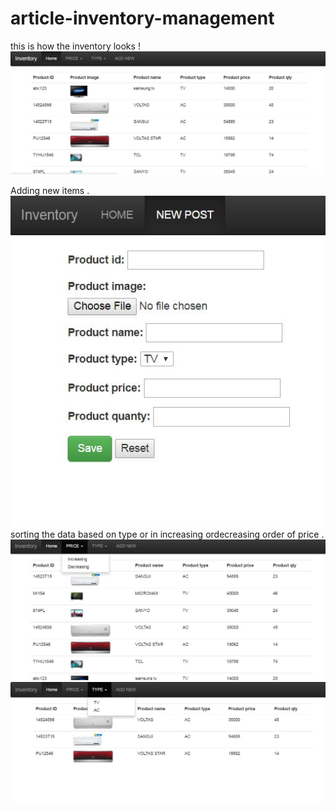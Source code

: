 # article-inventory-management

this is how the inventory looks !
<img src="https://raw.githubusercontent.com/paras11/article-inventory-management/screenshots/home.JPG"/>

Adding new items .
<img src="https://raw.githubusercontent.com/paras11/article-inventory-management/screenshots/new%20post.JPG"/>
sorting the data based on type or  in increasing ordecreasing order of price .
<img src="https://raw.githubusercontent.com/paras11/article-inventory-management/master/decreasing%20filter.JPG"/>
<img src="https://raw.githubusercontent.com/paras11/article-inventory-management/master/type%20filter.JPG"/>
